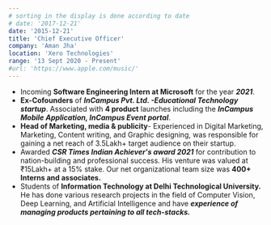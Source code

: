 ```yaml
---
# sorting in the display is done according to date
# date: '2017-12-21'
date: '2015-12-21'
title: 'Chief Executive Officer'
company: 'Aman Jha'
location: 'Xero Technologies'
range: '13 Sept 2020 - Present'
#url: 'https://www.apple.com/music/'
---
```


- Incoming **Software Engineering Intern at Microsoft** for the year ***2021***.
- **Ex-Cofounders** of ***InCampus Pvt. Ltd. -Educational Technology startup***. Associated with **4 product** launches including the ***InCampus Mobile Application, InCampus Event portal***.
- **Head of Marketing, media & publicity**- Experienced in Digital Marketing, Marketing, Content writing, and Graphic designing, was responsible for gaining a net reach of 3.5Lakh+ target audience on their startup.
- Awarded ***CSR Times Indian Achiever's award 2021*** for contribution to nation-building and professional success. His venture was valued at ₹15Lakh+ at a 15% stake. Our net organizational team size was **400+ Interns and associates.**
- Students of **Information Technology at Delhi Technological University.** He has done various research projects in the field of Computer Vision, Deep Learning, and Artificial Intelligence and have ***experience of managing products pertaining to all tech-stacks.*** 